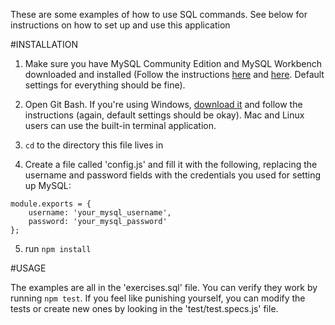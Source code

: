 
These are some examples of how to use SQL commands. See below for instructions on how to set up and use this application

#INSTALLATION

1. Make sure you have MySQL Community Edition and MySQL Workbench downloaded and installed (Follow the instructions [here](https://dev.mysql.com/downloads/mysql/) and [here](https://dev.mysql.com/downloads/workbench/). Default settings for everything should be fine).

2. Open Git Bash. If you're using Windows, [download it](http://gitforwindows.org/) and follow the instructions (again, default settings should be okay). Mac and Linux users can use the built-in terminal application.

3. `cd` to the directory this file lives in

4. Create a file called 'config.js' and fill it with the following, replacing the username and password fields with the credentials you used for setting up MySQL:

```
module.exports = {
    username: 'your_mysql_username',
    password: 'your_mysql_password'
};
```

5. run `npm install`


#USAGE

The examples are all in the 'exercises.sql' file. You can verify they work by running `npm test`. If you feel like punishing yourself, you can modify the tests or create new ones by looking in the 'test/test.specs.js' file. 
